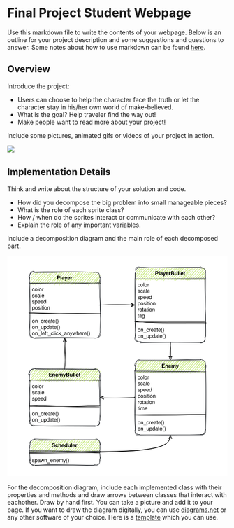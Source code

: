 <link rel="stylesheet" type="text/css" media="all" href="style.css" />

# Final Project Student Webpage

Use this markdown file to write the contents of your webpage. Below is an outline for your project description and some suggestions and questions to answer. Some notes about how to use markdown can be found [here](markdown_notes.md).

## Overview

Introduce the project:
- Users can choose to help the character face the truth or let the character stay in his/her own world of make-believed.
- What is the goal? Help traveler find the way out!
- Make people want to read more about your project!


Include some pictures, animated gifs or videos of your project in action.

![](example.gif)



## Implementation Details

Think and write about the structure of your solution and code. 

- How did you decompose the big problem into small manageable pieces? 
- What is the role of each sprite class? 
- How / when do the sprites interact or communicate with each other? 
- Explain the role of any important variables.

Include a decomposition diagram and the main role of each decomposed part. 

![](diagram.svg)

For the decomposition diagram, include each implemented class with their properties and methods and draw arrows between classes that interact with eachother. Draw by hand first. You can take a picture and add it to your page. If you want to draw the diagram digitally, you can use [diagrams.net](https://app.diagrams.net/) or any other software of your choice. Here is a [template](https://app.diagrams.net/#G1L7rig3DPeSpGgIQCM0IddXcho81k86jn) which you can use.

